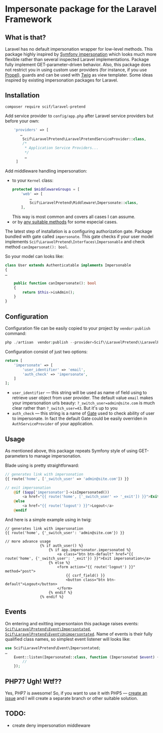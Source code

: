 # Impersonate package for the Laravel Framework

## What is that?

Laravel has no default impersonation wrapper for low-level methods.  This package highly inspired by [Symfony impersonation](http://symfony.com/doc/current/security/impersonating_user.html) which looks much more flexible rather than several inspected Laravel implementations.
 Package fully implement GET-parameter-driven behavior. Also, this package does not restrict you in using custom user providers (for instance, if you use [Propel](https://github.com/propelorm/PropelLaravel)), guards and can be used with [Twig](https://github.com/rcrowe/TwigBridge) as view templater. Some ideas inspired by existing impersonation packages for Laravel.
 
## Installation
 
 ```
 composer require scif/laravel-pretend
 ```

 Add service provider to `config/app.php` after Laravel service providers but before your own:
 
 ```php
     'providers' => [
        …
         Scif\LaravelPretend\LaravelPretendServiceProvider::class,
         /*
          * Application Service Providers...
          */
          …
      ]
 ```
 
 Add middleware handling impersonation:
  * to your `Kernel` class:
    ```php
    protected $middlewareGroups = [
        'web' => [
            …
            Scif\LaravelPretend\Middleware\Impersonate::class,
        ],
    ```
    This way is most common and covers all cases I can assume.
  * or by [any suitable methods](https://laravel.com/docs/5.4/middleware#registering-middleware) for some especial cases.
  
The latest step of installation is a configuring authorization gate. Package bundled with gate called `impersonate`.
 This gate checks if your user model implements `Scif\LaravelPretend\Interfaces\Impersonable` and check method `canImpersonat(): bool`.
 
 So your model can looks like:
```php
class User extends Authenticatable implements Impersonable
{
…

    public function canImpersonate(): bool
    {
        return $this->isAdmin();
    }
}
``` 

## Configuration 

Configuration file can be easily copied to your project by `vendor:publish` command:
 
 ```php
 php ./artisan  vendor:publish --provider=Scif\\LaravelPretend\\LaravelPretendServiceProvider --tag=config
 ```

Configuration consist of just two options:

```php
return [
    'impersonate' => [
        'user_identifier' => 'email',
        'auth_check' => 'impersonate',
    ]
];
```

* `user_identifier` — this string will be used as name of field using to retrieve user object from user provider. The default value `email` makes your impersonation urls beauty: `?_switch_user=admin@site.com` is much clear rather than `?_switch_user=43`. But it's up to you
* `auth_check` — this string is a name of [Gate](https://laravel.com/docs/5.4/authorization#gates) used to check ability of user to impersonate.
In fact the default Gate could be easily overriden in `AuthServiceProvider` of your application.

## Usage

As mentioned above, this package repeats Symfony style of using GET-parameters to manage impersonation.

Blade using is pretty straightforward:

```php
// generates link with impersonation
{{ route('home', ['_switch_user' => 'admin@site.com']) }}

// exit impersonation
    @if ($app['impersonator']->isImpersonated())
        <a href="{{ route('home', ['_switch_user' => '_exit']) }}">Exit impersonation</a>
    @else
        <a href="{{ route('logout') }}">Logout</a>
    @endif
```

And here is a simple example using in twig:

```
// generates link with impersonation
{{ route('home', {'_switch_user': 'admin@site.com'}) }}

// more advance usage
                {% if auth_user() %}
                    {% if app.impersonator.impersonated %}
                        <a class="btn btn-default" href="{{ route('home', {'_switch_user': '_exit'}) }}">Exit impersonation</a>
                    {% else %}
                        <form action="{{ route('logout') }}" method="post">
                            {{ csrf_field() }}
                            <button class="btn btn-default">Logout</button>
                        </form>
                    {% endif %}
                {% endif %}
```


## Events

On entering and exitting impersontaion this package raises events: [`Scif\LaravelPretend\Event\Impersontated`](src/Event/Impersonated.php), [`Scif\LaravelPretend\Event\Unimpersontated`](src/Event/Unimpersonated.php).
Name of events is their fully qualified class names, so simplest event listener will looks like:

```php
use Scif\LaravelPretend\Event\Impersontated;
…
    Event::listen(Impersonated::class, function (Impersonated $event) {
        //
    });
```

## PHP7? Ugh! Wtf??

Yes, PHP7 is awesome! So, if you want to use it with PHP5 — [create an issue](https://github.com/SCIF/laravel-pretend/issues) and I will create a separate branch or other suitable solution.


## TODO:

* create deny impersonation middleware